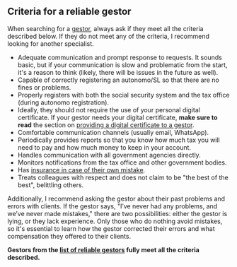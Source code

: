 ## Criteria for a reliable gestor

When searching for a [gestor](#reliable-gestors), always ask if they meet all the criteria described below. If they do not meet any of the
criteria, I recommend looking for another specialist.

- Adequate communication and prompt response to requests. It sounds basic, but if your communication is slow and
  problematic from the start, it's a reason to think (likely, there will be issues in the future as well).
- Capable of correctly registering an autonomo/SL so that there are no fines or problems.
- Properly registers with both the social security system and the tax office (during autonomo registration).
- Ideally, they should not require the use of your personal digital certificate. If your gestor needs your digital
  certificate, **make sure to read** the section
  on [providing a digital certificate to a gestor](#providing-a-digital-certificate-to-the-gestor).
- Comfortable communication channels (usually email, WhatsApp).
- Periodically provides reports so that you know how much tax you will need to pay and how much money to keep in your
  account.
- Handles communication with all government agencies directly.
- Monitors notifications from the tax office and other government bodies.
- Has [insurance in case of their own mistake](#gestors-liability).
- Treats colleagues with respect and does not claim to be "the best of the best", belittling others.

Additionally, I recommend asking the gestor about their past problems and errors with clients. If the gestor says, "I’ve
never had any problems, and we’ve never made mistakes," there are two possibilities: either the gestor is lying, or they
lack experience. Only those who do nothing avoid mistakes, so it's essential to learn how the gestor corrected their
errors and what compensation they offered to their clients.

**Gestors from the [list of reliable gestors](#reliable-gestors) fully meet all the criteria described.**
